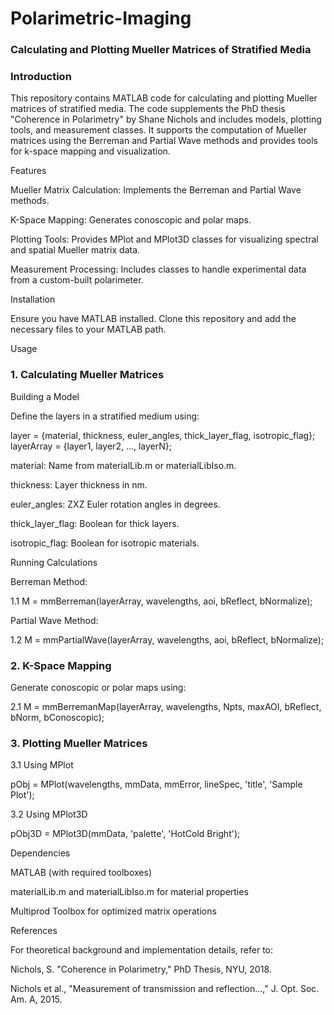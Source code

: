 # Polarimetric-Imaging

### Calculating and Plotting Mueller Matrices of Stratified Media

### Introduction

This repository contains MATLAB code for calculating and plotting Mueller matrices of stratified media. The code supplements the PhD thesis "Coherence in Polarimetry" by Shane Nichols and includes models, plotting tools, and measurement classes. It supports the computation of Mueller matrices using the Berreman and Partial Wave methods and provides tools for k-space mapping and visualization.

Features

Mueller Matrix Calculation: Implements the Berreman and Partial Wave methods.

K-Space Mapping: Generates conoscopic and polar maps.

Plotting Tools: Provides MPlot and MPlot3D classes for visualizing spectral and spatial Mueller matrix data.

Measurement Processing: Includes classes to handle experimental data from a custom-built polarimeter.

Installation

Ensure you have MATLAB installed. Clone this repository and add the necessary files to your MATLAB path.

Usage

### 1. Calculating Mueller Matrices

Building a Model

Define the layers in a stratified medium using:

layer = {material, thickness, euler_angles, thick_layer_flag, isotropic_flag};
layerArray = {layer1, layer2, ..., layerN};

material: Name from materialLib.m or materialLibIso.m.

thickness: Layer thickness in nm.

euler_angles: ZXZ Euler rotation angles in degrees.

thick_layer_flag: Boolean for thick layers.

isotropic_flag: Boolean for isotropic materials.

Running Calculations

Berreman Method:

1.1 M = mmBerreman(layerArray, wavelengths, aoi, bReflect, bNormalize);

Partial Wave Method:

1.2 M = mmPartialWave(layerArray, wavelengths, aoi, bReflect, bNormalize);

### 2. K-Space Mapping

Generate conoscopic or polar maps using:

2.1 M = mmBerremanMap(layerArray, wavelengths, Npts, maxAOI, bReflect, bNorm, bConoscopic);

### 3. Plotting Mueller Matrices

3.1 Using MPlot

pObj = MPlot(wavelengths, mmData, mmError, lineSpec, 'title', 'Sample Plot');

3.2 Using MPlot3D

pObj3D = MPlot3D(mmData, 'palette', 'HotCold Bright');



Dependencies

MATLAB (with required toolboxes)

materialLib.m and materialLibIso.m for material properties

Multiprod Toolbox for optimized matrix operations

References

For theoretical background and implementation details, refer to:

Nichols, S. "Coherence in Polarimetry," PhD Thesis, NYU, 2018.

Nichols et al., "Measurement of transmission and reflection...," J. Opt. Soc. Am. A, 2015.

